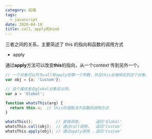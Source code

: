 ```yaml
---
category: 前端
tags:
  - javascript
date: 2020-04-10
title: call、apply和bind
---
```


三者之间的关系，主要简述了 this 的指向和函数的调用方式


* apply

通过**apply**方法可以改变**this**的指向，从一个context 传到另外一个。

```js
// 一个对象可以作为call和apply的第一个参数，并且this会被绑定到这个对象。
var obj = {a: 'Custom'};

// 这个属性是在global对象定义的。
var a = 'Global';

function whatsThis(arg) {
  return this.a;  // this的值取决于函数的调用方式
}

whatsThis();          // 直接调用，      返回'Global'
whatsThis.call(obj);  // 通过call调用，  返回'Custom'
whatsThis.apply(obj); // 通过apply调用 ，返回'Custom'
```